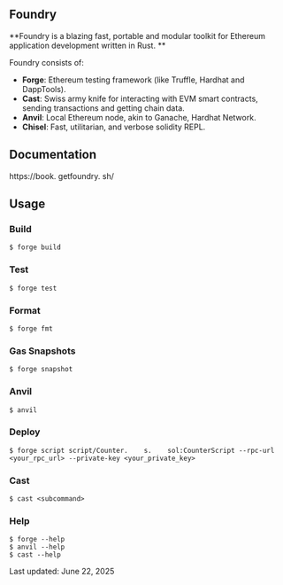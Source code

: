 ## Foundry

**Foundry is a blazing fast, portable and modular toolkit for Ethereum application development written in Rust.    **

Foundry consists of:

- **Forge**: Ethereum testing framework (like Truffle, Hardhat and DappTools).    
- **Cast**: Swiss army knife for interacting with EVM smart contracts, sending transactions and getting chain data.    
- **Anvil**: Local Ethereum node, akin to Ganache, Hardhat Network.    
- **Chisel**: Fast, utilitarian, and verbose solidity REPL.    

## Documentation

https://book.    getfoundry.    sh/

## Usage

### Build

```shell
$ forge build
```

### Test

```shell
$ forge test
```

### Format

```shell
$ forge fmt
```

### Gas Snapshots

```shell
$ forge snapshot
```

### Anvil

```shell
$ anvil
```

### Deploy

```shell
$ forge script script/Counter.    s.    sol:CounterScript --rpc-url <your_rpc_url> --private-key <your_private_key>
```

### Cast

```shell
$ cast <subcommand>
```

### Help

```shell
$ forge --help
$ anvil --help
$ cast --help
```

Last updated: June 22, 2025





